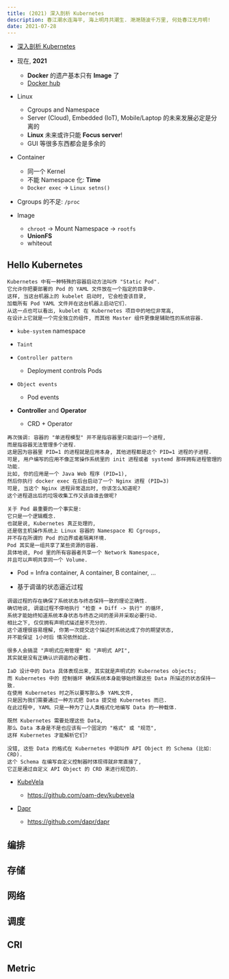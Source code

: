 ```yaml
---
title: (2021) 深入剖析 Kubernetes
description: 春江潮水连海平, 海上明月共潮生. 滟滟随波千万里, 何处春江无月明!
date: 2021-07-28
---
```


* [深入剖析 Kubernetes](https://book.douban.com/subject/35424872/)

* 现在, **2021**
  - **Docker** 的遗产基本只有 **Image** 了
  - [Docker hub](https://hub.docker.com)

* Linux
  - Cgroups and Namespace
  - Server (Cloud), Embedded (IoT), Mobile/Laptop 的未来发展必定是分离的
  - **Linux** 未来或许只能 **Focus server**!
  - GUI 等很多东西都会是多余的
* Container
  - 同一个 Kernel
  - 不能 Namespace 化: **Time**
  - `Docker exec` -> `Linux setns()`
* Cgroups 的不足: `/proc`
* Image
  - `chroot` -> Mount Namespace -> `rootfs`
  - **UnionFS**
  - whiteout

## Hello Kubernetes

```
Kubernetes 中有一种特殊的容器启动方法叫作 "Static Pod".
它允许你把要部署的 Pod 的 YAML 文件放在一个指定的目录中.
这样, 当这台机器上的 kubelet 启动时, 它会检查该目录,
加载所有 Pod YAML 文件并在这台机器上启动它们.
从这一点也可以看出, kubelet 在 Kubernetes 项目中的地位非常高,
在设计上它就是一个完全独立的组件, 而其他 Master 组件更像是辅助性的系统容器.
```

* `kube-system` namespace
* `Taint`
* `Controller pattern`
  - Deployment controls Pods
* `Object events`
  - Pod events

* **Controller** and **Operator**
  - CRD + Operator

```
再次强调: 容器的 "单进程模型" 并不是指容器里只能运行一个进程,
而是指容器无法管理多个进程.
这是因为容器里 PID=1 的进程就是应用本身, 其他进程都是这个 PID=1 进程的子进程.
可是, 用户编写的应用不像正常操作系统里的 init 进程或者 systemd 那样拥有进程管理的功能.
比如, 你的应用是一个 Java Web 程序 (PID=1),
然后你执行 docker exec 在后台启动了一个 Nginx 进程 (PID=3)
可是, 当这个 Nginx 进程异常退出时, 你该怎么知道呢?
这个进程退出后的垃圾收集工作又该由谁去做呢?
```

```
关于 Pod 最重要的一个事实是:
它只是一个逻辑概念.
也就是说, Kubernetes 真正处理的,
还是宿主机操作系统上 Linux 容器的 Namespace 和 Cgroups,
并不存在所谓的 Pod 的边界或者隔离环境.
Pod 其实是一组共享了某些资源的容器.
具体地说, Pod 里的所有容器者共享一个 Network Namespace,
并且可以声明共享同一个 Volume.
```

* Pod = Infra container, A container, B container, ...

* 基于调谐的状态逼近过程

```
调谐过程的存在确保了系统状态与终态保持一致的理论正确性.
确切地说, 调谐过程不停地执行 "检查 + Diff -> 执行" 的循环,
系统才能始终知道系统本身状态与终态之间的差异并采取必要行动.
相比之下, 仅仅拥有声明式描述是不充分的.
这个道理很容易理解, 你第一次提交这个描述时系统达成了你的期望状态,
并不能保证 1小时后 情况依然如此.

很多人会搞混 "声明式应用管理" 和 "声明式 API",
其实就是没有正确认识调谐的必要性.
```

```
IaD 设计中的 Data 具体表现出来, 其实就是声明式的 Kubernetes objects;
而 Kubernetes 中的 控制循环 确保系统本身能够始终跟这些 Data 所描述的状态保持一致.
在使用 Kubernetes 时之所以要写那么多 YAML文件,
只是因为我们需要通过一种方式把 Data 提交给 Kubernetes 而已.
在此过程中, YAML 只是一种为了让人类格式化地编写 Data 的一种载体.

既然 Kubernetes 需要处理这些 Data,
那么 Data 本身是不是也应该有一个固定的 "格式" 或 "规范",
这样 Kubernetes 才能解析它们?

没错, 这些 Data 的格式在 Kubernetes 中就叫作 API Object 的 Schema (比如: CRD).
这个 Schema 在编写自定义控制器时体现得就非常直接了,
它正是通过自定义 API Object 的 CRD 来进行规范的.
```

* [KubeVela](https://kubevela.io)
  - https://github.com/oam-dev/kubevela

* [Dapr](https://dapr.io)
  - https://github.com/dapr/dapr

## 编排

## 存储

## 网络

## 调度

## CRI

## Metric
